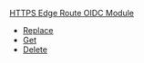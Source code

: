 <!-- Code generated for API Clients. DO NOT EDIT. -->


[HTTPS Edge Route OIDC Module](#api-edge-route-oidc-module)
- [Replace](#api-edge-route-oidc-module-replace)
- [Get](#api-edge-route-oidc-module-get)
- [Delete](#api-edge-route-oidc-module-delete)
